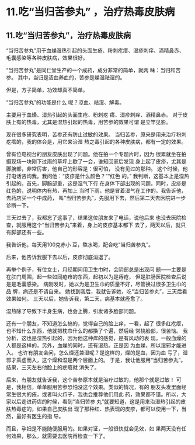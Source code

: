 # 11.吃“当归苦参丸” ，治疗热毒皮肤病





<a name="4vFKW"></a>
## 11.吃“当归苦参丸”，治疗热毒皮肤病

“当归苦参丸”用于血燥湿热引起的头面生疮、粉刺疙瘩、湿疹刺痒、酒精鼻赤、
毛囊感染等各种皮肤病，效果很好。

“当归苦参丸”是同仁堂生产的一个成药，成分非常的简单，就两
味：当归和苦参。
其中，当归是活血养血的，苦参是燥湿祛湿的。

但是，方子简单，功效却真不简单。

“当归苦参丸”的功能是什么
呢？凉血、祛湿、解毒。

主要用于血燥、湿热引起的头面生疮、粉刺疙
瘩、湿疹刺痒、酒精鼻赤。
对于皮肤上有的热毒，尤其是湿热引起的热毒，用苦参的效果可谓
是立竿见影。

现在很多研究表明，苦参还有防止过敏的效果。
当归苦参，原来是用来治疗粉刺疙瘩的，我的体会是，用它来治湿
热之毒引起的各种皮肤病，都有一定的效果。

曾有位电视台的朋友皮肤出现了问题。他在拍一个专题片时，因为
很累就坐在拍摄现场一块刚下过雨的草坪上歇了一会，谁知回家后发现
身上起了皮疹，尤其是脚腕部，非常厉害，他自己的形容是：很可怕，
没有见过的那种。
这个时候，他打电话咨询我。我问他：“皮疹是什么颜色？”“红色
的。”
我判断，这基本上是湿热引起的。首先，脚腕部重，这是湿气下行
在身体下部出现的问题。同时，皮疹是红色的，说明体内有热，再加上
当时下雨，他是冒着湿气在工作的。我告诉他，去药店买一个中成药，
叫“当归苦参丸”，先服用下去，然后第二天去医院进一步诊断一下。

三天过去了，我都忘了这事了，结果这位朋友来了电话，说他后来
也没去医院检查，就服用这个“当归苦参丸”来着，身上的皮疹基本都下
去了，两天以后，就只有脚部还有一些。

我告诉他，每天用100克赤小
豆，熬水喝，配合吃“当归苦参丸”。

后来，他告诉我服下去以后，皮疹彻底消退了。

再举个例子，有位女士，月经期间用卫生巾时，会阴部总是出现问
题——主要是在肛门周围，起一些如同疮疖的东西，起初以为是痔疮，
但是肛肠医院检查后说是是毛囊感染。
病刚发时，她以为是卫生巾的质量不好，尽管换过很多卫生巾的品
牌，病还是不请自来。
她找到我后，我就告诉她，吃“当归苦参丸”，三天后看效果如何。
三天以后，她告诉我，第二天，病基本就痊愈了。

湿热除了导致下半身生病，也会上腾，引发诸多脸部问题。

还有一个朋友，不知道怎么搞的，觉得自己的脸上痒，一看，起了
很多红疙瘩，也不知什么东西，他就把枕巾什么的都换了个遍，然后经
常挠脸部，很苦恼。
我分析，这也是湿热引起的，因为他这种痒的感觉，是有风动的表
现。一般血燥的人都是这样的，另外，血燥的同时，还有湿热。正是因
为血燥，所以湿邪才能进入。
也许有朋友会问，怎么燥还兼湿呢？是这样的，燥的是血，因为血
亏了，湿邪才乘虚而入，这个燥和湿是两个层面上的。
于是，我让他服用“当归苦参丸”。结果，三天左右他脸上的疙瘩就
消失了。

后来，有朋友就告诉我，这个苦参原本就是治疗过敏的，他那个就是过敏！
可是，我相信，单单服用苦参恐怕没这个效果。类似的情况，有的
朋友头发里面经常生很大的疮，或者叫火疖子，我也会推荐他们用此
药，效果都不错。所以，大家以后走进药店的时候，看到“当归苦参
丸”就要知道，这是用来治湿热引起的皮肤热毒症的，如果自己皮肤出
现了那种红、热表现的皮疹，都可以使用一下，当然，最好有医生的指
导。


而且，孕妇是不能随便服用的。如果对证，一般很快就会见效，如
果两天没有任何效果，那么，就需要去医院再检查一下了。

